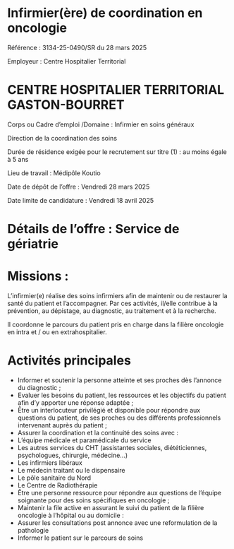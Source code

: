 # Infirmier(ère) de coordination en oncologie

Référence : 3134-25-0490/SR du 28 mars 2025

Employeur : Centre Hospitalier Territorial

# CENTRE HOSPITALIER TERRITORIAL GASTON-BOURRET

Corps ou Cadre d’emploi /Domaine : Infirmier en soins généraux

Direction de la coordination des soins

Durée de résidence exigée pour le recrutement sur titre (1) : au moins égale à 5 ans

Lieu de travail : Médipôle Koutio

Date de dépôt de l’offre : Vendredi 28 mars 2025

Date limite de candidature : Vendredi 18 avril 2025

# Détails de l’offre : Service de gériatrie

# Missions :

L’infirmier(e) réalise des soins infirmiers afin de maintenir ou de restaurer la santé du patient et l’accompagner. Par ces activités, il/elle contribue à la prévention, au dépistage, au diagnostic, au traitement et à la recherche.

Il coordonne le parcours du patient pris en charge dans la filière oncologie en intra et / ou en extrahospitalier.

# Activités principales

- Informer et soutenir la personne atteinte et ses proches dès l’annonce du diagnostic ;
- Evaluer les besoins du patient, les ressources et les objectifs du patient afin d’y apporter une réponse adaptée ;
- Être un interlocuteur privilégié et disponible pour répondre aux questions du patient, de ses proches ou des différents professionnels intervenant auprès du patient ;
- Assurer la coordination et la continuité des soins avec :
- L’équipe médicale et paramédicale du service
- Les autres services du CHT (assistantes sociales, diététiciennes, psychologues, chirurgie, médecine…)
- Les infirmiers libéraux
- Le médecin traitant ou le dispensaire
- Le pôle sanitaire du Nord
- Le Centre de Radiothérapie
- Être une personne ressource pour répondre aux questions de l’équipe soignante pour des soins spécifiques en oncologie ;
- Maintenir la file active en assurant le suivi du patient de la filière oncologie à l’hôpital ou au domicile :
- Assurer les consultations post annonce avec une reformulation de la pathologie
- Informer le patient sur le parcours de soins